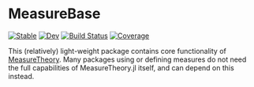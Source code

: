 # MeasureBase

[![Stable](https://img.shields.io/badge/docs-stable-blue.svg)](https://cscherrer.github.io/MeasureTheory.jl/stable)
[![Dev](https://img.shields.io/badge/docs-dev-blue.svg)](https://cscherrer.github.io/MeasureTheory.jl/dev)
[![Build Status](https://github.com/cscherrer/MeasureBase.jl/workflows/CI/badge.svg)](https://github.com/cscherrer/MeasureBase.jl/actions)
[![Coverage](https://codecov.io/gh/cscherrer/MeasureBase.jl/branch/master/graph/badge.svg)](https://codecov.io/gh/cscherrer/MeasureBase.jl)

This (relatively) light-weight package contains core functionality of [MeasureTheory](https://github.com/cscherrer/MeasureTheory.jl). Many packages using or defining measures do not need the full capabilities of MeasureTheory.jl itself, and can depend on this instead.
